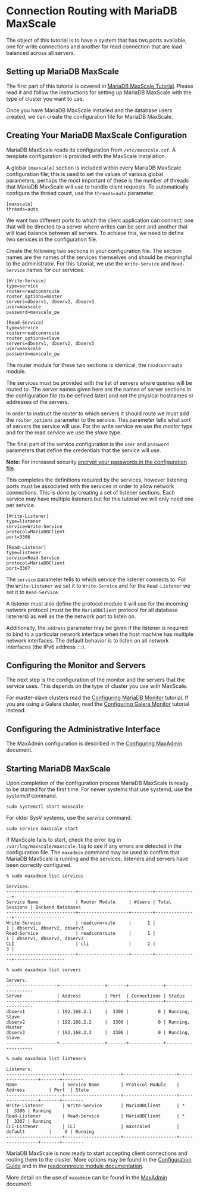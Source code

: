 # Connection Routing with MariaDB MaxScale

The object of this tutorial is to have a system that has two ports
available, one for write connections and another for read connection that
are load balanced across all servers.

## Setting up MariaDB MaxScale

The first part of this tutorial is covered in [MariaDB MaxScale Tutorial](MaxScale-Tutorial.md).
Please read it and follow the instructions for setting up MariaDB MaxScale with
the type of cluster you want to use.

Once you have MariaDB MaxScale installed and the database users created, we can
create the configuration file for MariaDB MaxScale.

## Creating Your MariaDB MaxScale Configuration

MariaDB MaxScale reads its configuration from `/etc/maxscale.cnf`. A template
configuration is provided with the MaxScale installation.

A global `[maxscale]` section is included within every MariaDB MaxScale
configuration file; this is used to set the values of various global parameters,
perhaps the most important of these is the number of threads that MariaDB
MaxScale will use to handle client requests. To automatically configure the
thread count, use the `threads=auto` parameter.

```
[maxscale]
threads=auto
```

We want two different ports to which the client application can connect; one
that will be directed to a server where writes can be sent and another that will
load balance between all servers. To achieve this, we need to define two
services in the configuration file.

Create the following two sections in your configuration file. The section
names are the names of the services themselves and should be meaningful to
the administrator. For this tutorial, we use the `Write-Service` and
`Read-Service` names for our services.

```
[Write-Service]
type=service
router=readconnroute
router_options=master
servers=dbserv1, dbserv2, dbserv3
user=maxscale
password=maxscale_pw

[Read-Service]
type=service
router=readconnroute
router_options=slave
servers=dbserv1, dbserv2, dbserv3
user=maxscale
password=maxscale_pw
```

The router module for these two sections is identical, the `readconnroute`
module.

The services must be provided with the list of servers where queries
will be routed to. The server names given here are the names of server sections
in the configuration file (to be defined later) and not the physical hostnames
or addresses of the servers.

In order to instruct the router to which servers it should route we must add the
`router_options` parameter to the service. This parameter tells what sort of
servers the service will use. For the write service we use the _master_ type and
for the read service we use the _slave_ type.

The final part of the service configuration is the `user` and `password`
parameters that define the credentials that the service will use.

**Note:** For increased security [encrypt your passwords in the configuration file](Encrypting-Passwords.md).

This completes the definitions required by the services, however listening ports
must be associated with the services in order to allow network connections. This
is done by creating a set of listener sections. Each service may have multiple
listeners but for this tutorial we will only need one per service.

```
[Write-Listener]
type=listener
service=Write-Service
protocol=MariaDBClient
port=3306

[Read-Listener]
type=listener
service=Read-Service
protocol=MariaDBClient
port=3307
```

The `service` parameter tells to which service the listener connects to. For the
`Write-Listener` we set it to `Write-Service` and for the `Read-Listener` we set
it to `Read-Service`.

A listener must also define the protocol module it will use for the incoming
network protocol (must be the `MariaDBClient` protocol for all database
listeners) as well as the the network port to listen on.

Additionally, the `address` parameter may be given if the listener is required
to bind to a particular network interface when the host machine has multiple
network interfaces. The default behavior is to listen on all network interfaces
(the IPv6 address `::`).

## Configuring the Monitor and Servers

The next step is the configuration of the monitor and the servers that the
service uses. This depends on the type of cluster you use with MaxScale.

For master-slave clusters read the
[Configuring MariaDB Monitor](Configuring-MariaDB-Monitor.md)
tutorial. If you are using a Galera cluster, read the
[Configuring Galera Monitor](Configuring-Galera-Monitor.md)
tutorial instead.

## Configuring the Administrative Interface

The MaxAdmin configuration is described in the
[Configuring MaxAdmin](Configuring-MaxAdmin.md) document.

## Starting MariaDB MaxScale

Upon completion of the configuration process MariaDB MaxScale is ready to be
started for the first time. For newer systems that use systemd, use the _systemctl_ command.

```
sudo systemctl start maxscale
```

For older SysV systems, use the _service_ command.

```
sudo service maxscale start
```

If MaxScale fails to start, check the error log in
`/var/log/maxscale/maxscale.log` to see if any errors are detected in the
configuration file. The `maxadmin` command may be used to confirm that MariaDB
MaxScale is running and the services, listeners and servers have been correctly
configured.

```
% sudo maxadmin list services

Services.
--------------------------+-------------------+--------+----------------+-------------------
Service Name              | Router Module     | #Users | Total Sessions | Backend databases
--------------------------+-------------------+--------+----------------+-------------------
Write-Service             | readconnroute     |      1 |              1 | dbserv1, dbserv2, dbserv3
Read-Service              | readconnroute     |      1 |              1 | dbserv1, dbserv2, dbserv3
CLI                       | cli               |      2 |              3 |
--------------------------+-------------------+--------+----------------+-------------------

% sudo maxadmin list servers

Servers.
-------------------+-----------------+-------+-------------+--------------------
Server             | Address         | Port  | Connections | Status
-------------------+-----------------+-------+-------------+--------------------
dbserv1            | 192.168.2.1     |  3306 |           0 | Running, Slave
dbserv2            | 192.168.2.2     |  3306 |           0 | Running, Master
dbserv3            | 192.168.2.3     |  3306 |           0 | Running, Slave
-------------------+-----------------+-------+-------------+--------------------

% sudo maxadmin list listeners

Listeners.
---------------------+---------------------+--------------------+-----------------+-------+--------
Name                 | Service Name        | Protocol Module    | Address         | Port  | State
---------------------+---------------------+--------------------+-----------------+-------+--------
Write-Listener       | Write-Service       | MariaDBClient      | *               |  3306 | Running
Read-Listener        | Read-Service        | MariaDBClient      | *               |  3307 | Running
CLI-Listener         | CLI                 | maxscaled          | default         |     0 | Running
---------------------+---------------------+--------------------+-----------------+-------+--------
```

MariaDB MaxScale is now ready to start accepting client connections and routing
them to the cluster. More options may be found in the
[Configuration Guide](../Getting-Started/Configuration-Guide.md)
and in the [readconnroute module documentation](../Routers/ReadConnRoute.md).

More detail on the use of `maxadmin` can be found in the
[MaxAdmin](../Reference/MaxAdmin.md) document.
